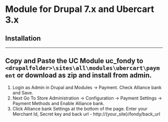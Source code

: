 # Module for Drupal 7.x and Ubercart 3.x

## Installation
----
Copy and Paste the UC Module
uc_fondy to ```<drupalfolder>\sites\all\modules\ubercart\payment```
or download as zip and install from admin.
----
1. Login as Admin in Drupal and Modules -> Payment. Check Alliance bank and Save.
2. Next Go To Store Administration -> Configuration -> Payment Settings -> Payment Methods and Enable Alliance bank.
3. Click Alliance bank Settings at the bottom of the page. Enter your Merchant Id, Secret key and back url - http://{your_site}/fondy/back_url